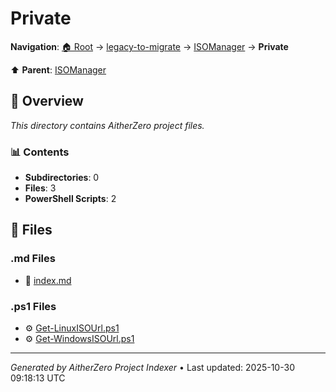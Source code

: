 # Private

**Navigation**: [🏠 Root](../../../index.md) → [legacy-to-migrate](../../index.md) → [ISOManager](../index.md) → **Private**

⬆️ **Parent**: [ISOManager](../index.md)

## 📖 Overview

*This directory contains AitherZero project files.*

### 📊 Contents

- **Subdirectories**: 0
- **Files**: 3
- **PowerShell Scripts**: 2

## 📄 Files

### .md Files

- 📝 [index.md](./index.md)

### .ps1 Files

- ⚙️ [Get-LinuxISOUrl.ps1](./Get-LinuxISOUrl.ps1)
- ⚙️ [Get-WindowsISOUrl.ps1](./Get-WindowsISOUrl.ps1)

---

*Generated by AitherZero Project Indexer* • Last updated: 2025-10-30 09:18:13 UTC

